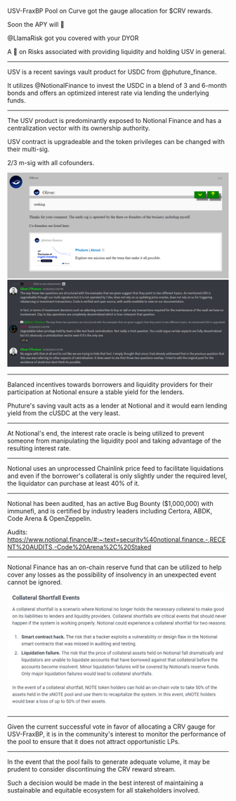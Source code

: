 USV-FraxBP Pool on Curve got the gauge allocation for $CRV rewards.

Soon the APY will 🚀

@LlamaRisk got you covered with your DYOR

A 🧵 on Risks associated with providing liquidity and holding USV in general.

---

USV is a recent savings vault product for USDC from @phuture_finance. 

It utilizes @NotionalFinance to invest the USDC in a blend of 3 and 6-month bonds and offers an optimized interest rate via lending the underlying funds.

---

The USV product is predominantly exposed to Notional Finance and has a centralization vector with its ownership authority.

USV contract is upgradeable and the token privileges can be changed with their multi-sig.

2/3 m-sig with all cofounders.

![](https://github.com/DiligentDeer/Assets/blob/main/8504dc5c-e1b8-45d4-bb46-eecc1d50753e.png?raw=true)
![](https://github.com/DiligentDeer/Assets/blob/main/2023-02-15-05-55-10-image.png?raw=true)

---

Balanced incentives towards borrowers and liquidity providers for their participation at Notional ensure a stable yield for the lenders.

Phuture's saving vault acts as a lender at Notional and it would earn lending yield from the cUSDC at the very least. 

---

At Notional's end, the interest rate oracle is being utilized to prevent someone from manipulating the liquidity pool and taking advantage of the resulting interest rate.

---

Notional uses an unprocessed Chainlink price feed to facilitate liquidations and even if the borrower's collateral is only slightly under the required level, the liquidator can purchase at least 40% of it.

---

Notional has been audited, has an active Bug Bounty ($1,000,000) with immunefi, and is certified by industry leaders including Certora, ABDK, Code Arena & OpenZeppelin. 

Audits: https://www.notional.finance/#:~:text=security%40notional.finance.-,RECENT%20AUDITS,-Code%20Arena%2C%20Staked

---

Notional Finance has an on-chain reserve fund that can be utilized to help cover any losses as the possibility of insolvency in an unexpected event cannot be ignored.

![](https://github.com/DiligentDeer/Assets/blob/main/notional%20collateral%20shortfall.PNG?raw=true)

---

Given the current successful vote in favor of allocating a CRV gauge for USV-FraxBP, it is in the community's interest to monitor the performance of the pool to ensure that it does not attract opportunistic LPs. 

---

In the event that the pool fails to generate adequate volume, it may be prudent to consider discontinuing the CRV reward stream. 

Such a decision would be made in the best interest of maintaining a sustainable and equitable ecosystem for all stakeholders involved.
